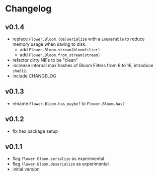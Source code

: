 # Changelog

## v0.1.4

* replace `Flower.Bloom.(de)serialize` with a `Enumerable` to reduce memory usage
  when saving to disk.
  * add `Flower.Bloom.stream(bloomfilter)`
  * add `Flower.Bloom.from_stream(stream)`
* refactor dirty NIFs to be "clean"
* increase internal max hashes of Bloom Filters from 8 to 16,
  introduce `sha512`.
* include CHANGELOG

## v0.1.3

* rename `Flower.Bloom.has_maybe?` to `Flower.Bloom.has?`

## v0.1.2

* fix hex package setup

## v0.1.1

* flag `Flower.Bloom.serialize` as experimental
* flag `Flower.Bloom.deserialize` as experimental
* initial version
